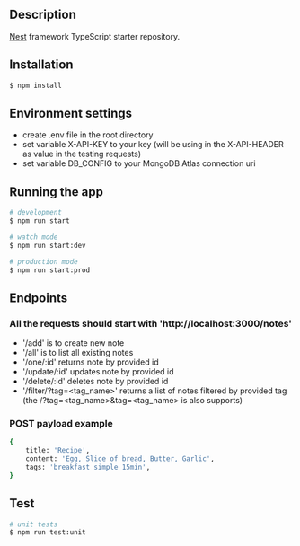 ## Description

[Nest](https://github.com/nestjs/nest) framework TypeScript starter repository.

## Installation

```bash
$ npm install
```

## Environment settings
- create .env file in the root directory
- set variable X-API-KEY to your key (will be using in the X-API-HEADER as value in the testing requests)
- set variable DB_CONFIG to your MongoDB Atlas connection uri


## Running the app

```bash
# development
$ npm run start

# watch mode
$ npm run start:dev

# production mode
$ npm run start:prod
```

## Endpoints
### All the requests should start with 'http://localhost:3000/notes'
- '/add' is to create new note
- '/all' is to list all existing notes
- '/one/:id' returns note by provided id
- '/update/:id' updates note by provided id
- '/delete/:id' deletes note by provided id
- '/filter/?tag=<tag_name>' returns a list of notes filtered by provided tag (the /?tag=<tag_name>&tag=<tag_name> is also supports)

### POST payload example
```bash
{
    title: 'Recipe',
    content: 'Egg, Slice of bread, Butter, Garlic',
    tags: 'breakfast simple 15min',
}
```

## Test

```bash
# unit tests
$ npm run test:unit
```
